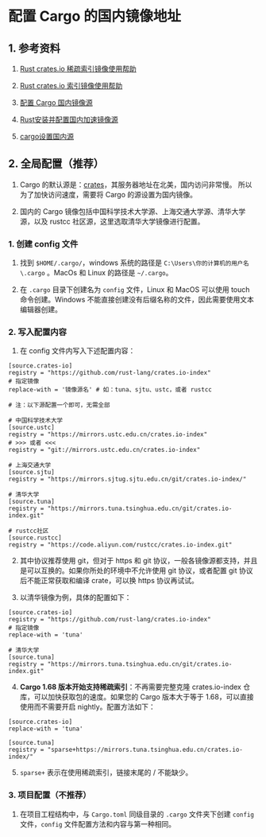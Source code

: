 # 配置 Cargo 的国内镜像地址

## 1. 参考资料

1. [Rust crates.io 稀疏索引镜像使用帮助](https://mirrors.tuna.tsinghua.edu.cn/help/crates.io-index/)

2. [Rust crates.io 索引镜像使用帮助](https://mirrors.tuna.tsinghua.edu.cn/help/crates.io-index.git/)

3. [配置 Cargo 国内镜像源](https://rust-guide.niqin.com/en-us/4-cargo/4.1-source-replacement.html)

4. [Rust安装并配置国内加速镜像源](https://juejin.cn/post/7133482060307496997)

5. [cargo设置国内源](https://www.cnblogs.com/qumogu/p/14167597.html)

## 2. 全局配置（推荐）

1. Cargo 的默认源是：[crates](https://crates.io/)，其服务器地址在北美，国内访问非常慢。 所以为了加快访问速度，需要将 Cargo 的源设置为国内镜像。

2. 国内的 Cargo 镜像包括中国科学技术大学源、上海交通大学源、清华大学源，以及 rustcc 社区源，这里选取清华大学镜像进行配置。

### 1. 创建 config 文件

1. 找到 `$HOME/.cargo/`，windows 系统的路径是 `C:\Users\你的计算机的用户名\.cargo` 。MacOs 和 Linux 的路径是 `~/.cargo`。

2. 在 `.cargo` 目录下创建名为 `config` 文件，Linux 和 MacOS 可以使用 touch 命令创建。Windows 不能直接创建没有后缀名称的文件，因此需要使用文本编辑器创建。

### 2. 写入配置内容

1. 在 config 文件内写入下述配置内容：
```
[source.crates-io]
registry = "https://github.com/rust-lang/crates.io-index"
# 指定镜像
replace-with = '镜像源名' # 如：tuna、sjtu、ustc，或者 rustcc

# 注：以下源配置一个即可，无需全部

# 中国科学技术大学
[source.ustc]
registry = "https://mirrors.ustc.edu.cn/crates.io-index"
# >>> 或者 <<<
registry = "git://mirrors.ustc.edu.cn/crates.io-index"

# 上海交通大学
[source.sjtu]
registry = "https://mirrors.sjtug.sjtu.edu.cn/git/crates.io-index/"

# 清华大学
[source.tuna]
registry = "https://mirrors.tuna.tsinghua.edu.cn/git/crates.io-index.git"

# rustcc社区
[source.rustcc]
registry = "https://code.aliyun.com/rustcc/crates.io-index.git"
```
2. 其中协议推荐使用 git，但对于 https 和 git 协议，一般各镜像源都支持，并且是可以互换的。如果你所处的环境中不允许使用 git 协议，或者配置 git 协议后不能正常获取和编译 crate，可以换 https 协议再试试。

3. 以清华镜像为例，具体的配置如下：
```
[source.crates-io]
registry = "https://github.com/rust-lang/crates.io-index"
# 指定镜像
replace-with = 'tuna'

# 清华大学
[source.tuna]
registry = "https://mirrors.tuna.tsinghua.edu.cn/git/crates.io-index.git"
```
4. **Cargo 1.68 版本开始支持稀疏索引**：不再需要完整克隆 crates.io-index 仓库，可以加快获取包的速度。如果您的 Cargo 版本大于等于 1.68，可以直接使用而不需要开启 nightly。配置方法如下：
```
[source.crates-io]
replace-with = 'tuna'

[source.tuna]
registry = "sparse+https://mirrors.tuna.tsinghua.edu.cn/crates.io-index/"
```
5. `sparse+` 表示在使用稀疏索引，链接末尾的 / 不能缺少。

### 3. 项目配置（不推荐）

1. 在项目工程结构中，与 `Cargo.toml` 同级目录的 `.cargo` 文件夹下创建 `config` 文件，`config` 文件配置方法和内容与第一种相同。